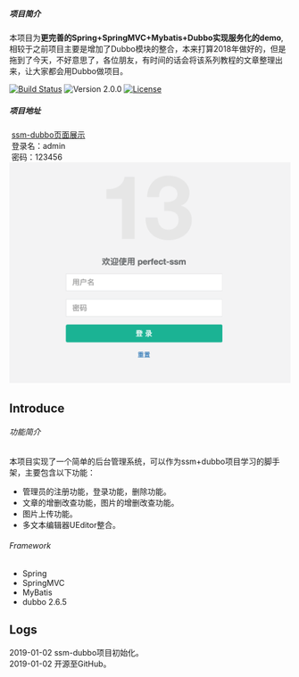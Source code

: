##### 项目简介
本项目为**更完善的Spring+SpringMVC+Mybatis+Dubbo实现服务化的demo**,相较于之前项目主要是增加了Dubbo模块的整合，本来打算2018年做好的，但是拖到了今天，不好意思了，各位朋友，有时间的话会将该系列教程的文章整理出来，让大家都会用Dubbo做项目。<br />

[![Build Status](https://travis-ci.org/ZHENFENG13/perfect-ssm.svg?branch=master)](https://travis-ci.org/ZHENFENG13/perfect-ssm)
![Version 2.0.0](https://img.shields.io/badge/version-2.0.0-yellow.svg)
[![License](https://img.shields.io/badge/license-apache-blue.svg)](https://github.com/ZHENFENG13/perfect-ssm/blob/master/LICENSE)

##### 项目地址

  <a href='http://perfect-ssm.13blog.site'>ssm-dubbo页面展示</a> <br /> 
  登录名：admin <br /> 
  密码：123456
  ![login-page](https://raw.githubusercontent.com/ZHENFENG13/resource/master/images/2017-08-08/login.png)
  
## Introduce

###### 功能简介

本项目实现了一个简单的后台管理系统，可以作为ssm+dubbo项目学习的脚手架，主要包含以下功能： <br /> 
- 管理员的注册功能，登录功能，删除功能。 <br /> 
- 文章的增删改查功能，图片的增删改查功能。 <br /> 
- 图片上传功能。 <br /> 
- 多文本编辑器UEditor整合。 <br /> 

###### Framework

- Spring <br /> 
- SpringMVC <br /> 
- MyBatis <br /> 
- dubbo 2.6.5 <br /> 

## Logs
  2019-01-02 ssm-dubbo项目初始化。 <br /> 
  2019-01-02 开源至GitHub。 <br /> 